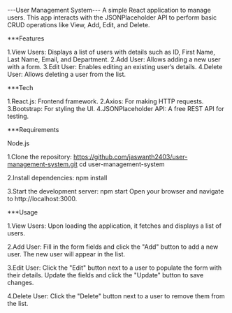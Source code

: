 ---User Management System---
A simple React application to manage users. This app interacts with the JSONPlaceholder API to perform basic CRUD operations like View, Add, Edit, and Delete.

***Features

1.View Users: Displays a list of users with details such as ID, First Name, Last Name, Email, and Department.
2.Add User: Allows adding a new user with a form.
3.Edit User: Enables editing an existing user’s details.
4.Delete User: Allows deleting a user from the list.

***Tech

1.React.js: Frontend framework.
2.Axios: For making HTTP requests.
3.Bootstrap: For styling the UI.
4.JSONPlaceholder API: A free REST API for testing.

***Requirements

Node.js 

1.Clone the repository:
https://github.com/jaswanth2403/user-management-system.git
cd user-management-system

2.Install dependencies:
npm install

3.Start the development server:
npm start
Open your browser and navigate to http://localhost:3000.

***Usage

1.View Users:
Upon loading the application, it fetches and displays a list of users.

2.Add User:
Fill in the form fields and click the "Add" button to add a new user.
The new user will appear in the list.

3.Edit User:
Click the "Edit" button next to a user to populate the form with their details.
Update the fields and click the "Update" button to save changes.

4.Delete User:
Click the "Delete" button next to a user to remove them from the list.